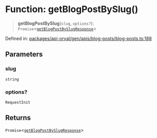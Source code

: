 # Function: getBlogPostBySlug()

> **getBlogPostBySlug**(`slug`, `options?`): `Promise`\<[`getBlogPostBySlugResponse`](../type-aliases/getBlogPostBySlugResponse.md)\>

Defined in: [packages/api-orval/gen/apis/blog-posts/blog-posts.ts:188](https://github.com/the-inconvenience-store/mono-example/blob/a3e1f4667d455f254c4a536af743fc2dff215781/packages/api-orval/gen/apis/blog-posts/blog-posts.ts#L188)

## Parameters

### slug

`string`

### options?

`RequestInit`

## Returns

`Promise`\<[`getBlogPostBySlugResponse`](../type-aliases/getBlogPostBySlugResponse.md)\>
